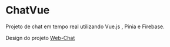 # ChatVue

Projeto de chat em tempo real utilizando Vue.js , Pinia e Firebase.

Design do projeto [Web-Chat](https://dribbble.com/shots/21097468-Web-Chat-UI)
